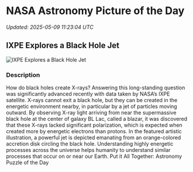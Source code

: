 # NASA Astronomy Picture of the Day

_Updated: 2025-05-09 11:23:04 UTC_

## IXPE Explores a Black Hole Jet

![IXPE Explores a Black Hole Jet](https://apod.nasa.gov/apod/image/2505/BLlac_NasaGarcia_960.jpg)

### Description

How do black holes create X-rays? Answering this long-standing question was significantly advanced recently with data taken by NASA’s IXPE satellite. X-rays cannot exit a black hole, but they can be created in the energetic environment nearby, in particular by a jet of particles moving outward. By observing X-ray light arriving from near the supermassive black hole at the center of galaxy BL Lac, called a blazar, it was discovered that these X-rays lacked significant polarization, which is expected when created more by energetic electrons than protons. In the featured artistic illustration, a powerful jet is depicted emanating from an orange-colored accretion disk circling the black hole. Understanding highly energetic processes across the universe helps humanity to understand similar processes that occur on or near our Earth.   Put it All Together: Astronomy Puzzle of the Day
